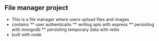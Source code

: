 ## File manager project

* This is a file manager where users upload files and images
* contains
** user authenticatio
** writing apis with express
** persisting with mongodb
** persisting temporary data with redis
* built with node

